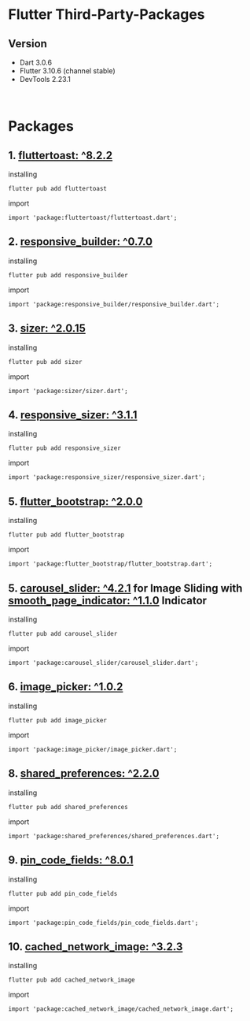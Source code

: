 # Flutter Third-Party-Packages

## Version

-   Dart 3.0.6
-   Flutter 3.10.6 (channel stable)
-   DevTools 2.23.1

<br>

# Packages

## 1. [fluttertoast: ^8.2.2](https://pub.dev/packages/fluttertoast)

installing

    flutter pub add fluttertoast
    
import 

    import 'package:fluttertoast/fluttertoast.dart';



## 2. [responsive_builder: ^0.7.0](https://pub.dev/packages/responsive_builder)


installing

    flutter pub add responsive_builder
    
import 

    import 'package:responsive_builder/responsive_builder.dart';




## 3. [sizer: ^2.0.15](https://pub.dev/packages/sizer)


installing

    flutter pub add sizer
    
import 

    import 'package:sizer/sizer.dart';





## 4. [responsive_sizer: ^3.1.1](https://pub.dev/packages/responsive_sizer)


installing

    flutter pub add responsive_sizer
    
import 

    import 'package:responsive_sizer/responsive_sizer.dart';





## 5. [flutter_bootstrap: ^2.0.0](https://pub.dev/packages/flutter_bootstrap)


installing

    flutter pub add flutter_bootstrap
    
import 

    import 'package:flutter_bootstrap/flutter_bootstrap.dart';





## 5. [carousel_slider: ^4.2.1](https://pub.dev/packages/carousel_slider/install) for Image Sliding with [smooth_page_indicator: ^1.1.0](https://pub.dev/packages/smooth_page_indicator) Indicator


installing

    flutter pub add carousel_slider
    
import 

    import 'package:carousel_slider/carousel_slider.dart';




## 6. [image_picker: ^1.0.2](https://pub.dev/packages/image_picker)


installing

    flutter pub add image_picker
    
import 

    import 'package:image_picker/image_picker.dart';




## 8. [shared_preferences: ^2.2.0](https://pub.dev/packages/shared_preferences)


installing

    flutter pub add shared_preferences
    
import 

    import 'package:shared_preferences/shared_preferences.dart';



## 9. [pin_code_fields: ^8.0.1](https://pub.dev/packages/pin_code_fields)


installing

    flutter pub add pin_code_fields
    
import 

    import 'package:pin_code_fields/pin_code_fields.dart';



## 10. [cached_network_image: ^3.2.3](https://pub.dev/packages/cached_network_image)


installing

    flutter pub add cached_network_image
    
import 

    import 'package:cached_network_image/cached_network_image.dart';

